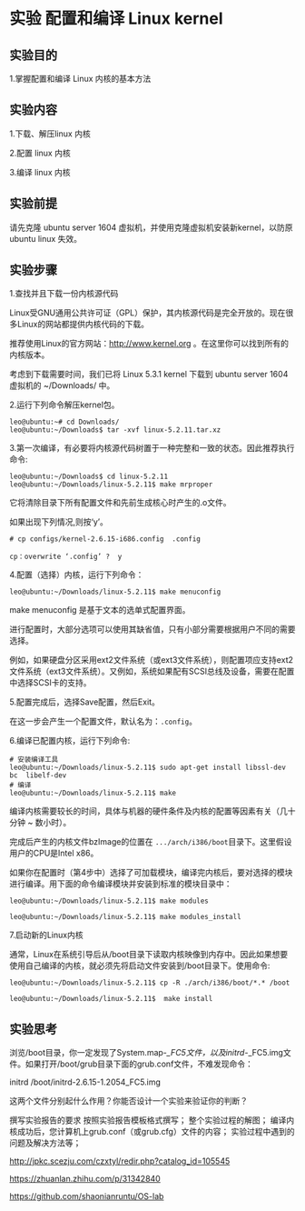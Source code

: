 
# 实验  配置和编译 Linux kernel 

## 实验目的

1.掌握配置和编译 Linux 内核的基本方法

## 实验内容

1.下载、解压linux 内核

2.配置 linux 内核

3.编译 linux 内核

## 实验前提

请先克隆 ubuntu server 1604 虚拟机，并使用克隆虚拟机安装新kernel，以防原ubuntu linux 失效。

## 实验步骤

1.查找并且下载一份内核源代码

Linux受GNU通用公共许可证（GPL）保护，其内核源代码是完全开放的。现在很多Linux的网站都提供内核代码的下载。

推荐使用Linux的官方网站：http://www.kernel.org 。在这里你可以找到所有的内核版本。

考虑到下载需要时间，我们已将 Linux 5.3.1 kernel 下载到 ubuntu server 1604 虚拟机的 ~/Downloads/ 中。

2.运行下列命令解压kernel包。
```
leo@ubuntu:~# cd Downloads/
leo@ubuntu:~/Downloads$ tar -xvf linux-5.2.11.tar.xz 

```

3.第一次编译，有必要将内核源代码树置于一种完整和一致的状态。因此推荐执行命令:
```
leo@ubuntu:~/Downloads$ cd linux-5.2.11
leo@ubuntu:~/Downloads/linux-5.2.11$ make mrproper
```
它将清除目录下所有配置文件和先前生成核心时产生的.o文件。

如果出现下列情况,则按‘y’。
```
# cp configs/kernel-2.6.15-i686.config  .config

cp：overwrite ‘.config’ ?  y
```

4.配置（选择）内核，运行下列命令：
```
leo@ubuntu:~/Downloads/linux-5.2.11$ make menuconfig
```
make menuconfig 是基于文本的选单式配置界面。

进行配置时，大部分选项可以使用其缺省值，只有小部分需要根据用户不同的需要选择。

例如，如果硬盘分区采用ext2文件系统（或ext3文件系统），则配置项应支持ext2文件系统（ext3文件系统）。又例如，系统如果配有SCSI总线及设备，需要在配置中选择SCSI卡的支持。

5.配置完成后，选择Save配置，然后Exit。

在这一步会产生一个配置文件，默认名为：```.config```。

6.编译已配置内核，运行下列命令:
```
# 安装编译工具
leo@ubuntu:~/Downloads/linux-5.2.11$ sudo apt-get install libssl-dev bc  libelf-dev
# 编译
leo@ubuntu:~/Downloads/linux-5.2.11$ make

```
 
编译内核需要较长的时间，具体与机器的硬件条件及内核的配置等因素有关（几十分钟 ~ 数小时）。

完成后产生的内核文件bzImage的位置在 ```.../arch/i386/boot```目录下。这里假设用户的CPU是Intel x86。

如果你在配置时（第4步中）选择了可加载模块，编译完内核后，要对选择的模块进行编译。用下面的命令编译模块并安装到标准的模块目录中：
```
leo@ubuntu:~/Downloads/linux-5.2.11$ make modules

leo@ubuntu:~/Downloads/linux-5.2.11$ make modules_install
```
 
7.启动新的Linux内核

通常，Linux在系统引导后从/boot目录下读取内核映像到内存中。因此如果想要使用自己编译的内核，就必须先将启动文件安装到/boot目录下。使用命令:
```
leo@ubuntu:~/Downloads/linux-5.2.11$ cp -R ./arch/i386/boot/*.* /boot

leo@ubuntu:~/Downloads/linux-5.2.11$  make install
```
 

## 实验思考

浏览/boot目录，你一定发现了System.map-*_FC5文件，以及initrd-*_FC5.img文件。如果打开/boot/grub目录下面的grub.conf文件，不难发现命令：

initrd /boot/initrd-2.6.15-1.2054_FC5.img

这两个文件分别起什么作用？你能否设计一个实验来验证你的判断？

 

撰写实验报告的要求
按照实验报告模板格式撰写；
整个实验过程的解图；
编译内核成功后，您计算机上grub.conf（或grub.cfg）文件的内容；
实验过程中遇到的问题及解决方法等；


http://jpkc.scezju.com/czxtyl/redir.php?catalog_id=105545

https://zhuanlan.zhihu.com/p/31342840

https://github.com/shaonianruntu/OS-lab